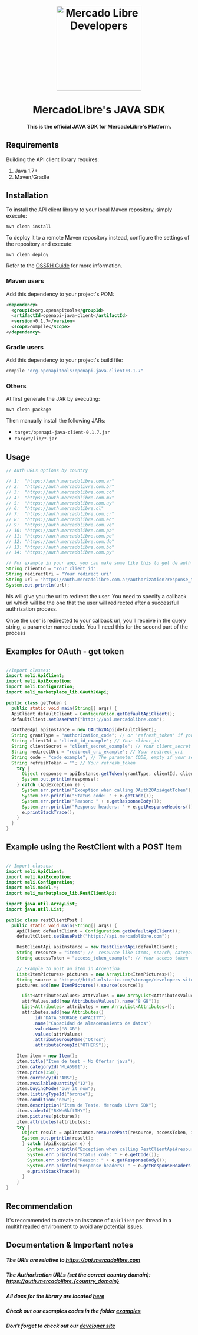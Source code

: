 <br>
<h1 align="center">
  <a href="https://developers.mercadolibre.com">
    <img src="https://user-images.githubusercontent.com/1153516/29861072-689ec57e-8d3e-11e7-8368-dd923543258f.jpg" alt="Mercado Libre Developers" width="230"></a>
  </a>
  <br><br>
  MercadoLibre's JAVA SDK
  <br>
</h1>

<h4 align="center">This is the official JAVA SDK for MercadoLibre's Platform.</h4>

## Requirements

Building the API client library requires:

1. Java 1.7+
2. Maven/Gradle

## Installation

To install the API client library to your local Maven repository, simply execute:

```shell
mvn clean install
```

To deploy it to a remote Maven repository instead, configure the settings of the repository and execute:

```shell
mvn clean deploy
```

Refer to the [OSSRH Guide](http://central.sonatype.org/pages/ossrh-guide.html) for more information.

### Maven users

Add this dependency to your project's POM:

```xml
<dependency>
  <groupId>org.openapitools</groupId>
  <artifactId>openapi-java-client</artifactId>
  <version>0.1.7</version>
  <scope>compile</scope>
</dependency>
```

### Gradle users

Add this dependency to your project's build file:

```groovy
compile "org.openapitools:openapi-java-client:0.1.7"
```

### Others

At first generate the JAR by executing:

```shell
mvn clean package
```

Then manually install the following JARs:

- `target/openapi-java-client-0.1.7.jar`
- `target/lib/*.jar`

## Usage

```java
// Auth URLs Options by country

// 1:  "https://auth.mercadolibre.com.ar"
// 2:  "https://auth.mercadolivre.com.br"
// 3:  "https://auth.mercadolibre.com.co"
// 4:  "https://auth.mercadolibre.com.mx"
// 5:  "https://auth.mercadolibre.com.uy"
// 6:  "https://auth.mercadolibre.cl"
// 7:  "https://auth.mercadolibre.com.cr"
// 8:  "https://auth.mercadolibre.com.ec"
// 9:  "https://auth.mercadolibre.com.ve"
// 10: "https://auth.mercadolibre.com.pa"
// 11: "https://auth.mercadolibre.com.pe"
// 12: "https://auth.mercadolibre.com.do"
// 13: "https://auth.mercadolibre.com.bo"
// 14: "https://auth.mercadolibre.com.py"

// For example in your app, you can make some like this to get de auth
String clientId = "Your client_id"
String redirectUri = "Your redirect uri"
String url = "https://auth.mercadolibre.com.ar/authorization?response_type=code&client_id=" + clientId + "&redirect_uri=" + redirectUri + "";
System.out.println(url);

```

his will give you the url to redirect the user. You need to specify a callback url which will be the one that the user will redirected after a successfull authrization process.

Once the user is redirected to your callback url, you'll receive in the query string, a parameter named code. You'll need this for the second part of the process

## Examples for OAuth - get token

```java

//Import classes:
import meli.ApiClient;
import meli.ApiException;
import meli.Configuration;
import meli_marketplace_lib.OAuth20Api;

public class getToken {
  public static void main(String[] args) {
  ApiClient defaultClient = Configuration.getDefaultApiClient();
  defaultClient.setBasePath("https://api.mercadolibre.com");

  OAuth20Api apiInstance = new OAuth20Api(defaultClient);
  String grantType = "authorization_code"; // or 'refresh_token' if you need get one new token
  String clientId = "client_id_example"; // Your client_id
  String clientSecret = "client_secret_example"; // Your client_secret
  String redirectUri = "redirect_uri_example"; // Your redirect_uri
  String code = "code_example"; // The parameter CODE, empty if your send a refresh_token
  String refreshToken = ""; // Your refresh_token
    try {
      Object response = apiInstance.getToken(grantType, clientId, clientSecret, redirectUri, code, refreshToken);
      System.out.println(response);
    } catch (ApiException e) {
      System.err.println("Exception when calling OAuth20Api#getToken");
      System.err.println("Status code: " + e.getCode());
      System.err.println("Reason: " + e.getResponseBody());
      System.err.println("Response headers: " + e.getResponseHeaders());
      e.printStackTrace();
    }
  }
}

```

## Example using the RestClient with a POST Item

```java

// Import classes:
import meli.ApiClient;
import meli.ApiException;
import meli.Configuration;
import meli.model.*;
import meli_marketplace_lib.RestClientApi;

import java.util.ArrayList;
import java.util.List;

public class restClientPost {
  public static void main(String[] args) {
    ApiClient defaultClient = Configuration.getDefaultApiClient();
    defaultClient.setBasePath("https://api.mercadolibre.com");

    RestClientApi apiInstance = new RestClientApi(defaultClient);
    String resource = "items"; //  resource like items, search, category etc
    String accessToken = "access_token_example"; // Your access token

    // Example to post an item in Argentina
    List<ItemPictures> pictures = new ArrayList<ItemPictures>();
    String source =	"https://http2.mlstatic.com/storage/developers-site-cms-admin/openapi/319968615067-mp3.jpg";
    pictures.add(new ItemPictures().source(source));

      List<AttributesValues> attrValues = new ArrayList<AttributesValues>();
      attrValues.add(new AttributesValues().name("8 GB"));
      List<Attributes> attributes = new ArrayList<Attributes>();
      attributes.add(new Attributes()
          .id("DATA_STORAGE_CAPACITY")
          .name("Capacidad de almacenamiento de datos")
          .valueName("8 GB")
          .values(attrValues)
          .attributeGroupName("Otros")
          .attributeGroupId("OTHERS"));

    Item item = new Item();
    item.title("Item de test - No Ofertar java");
    item.categoryId("MLA5991");
    item.price(350);
    item.currencyId("ARS");
    item.availableQuantity("12");
    item.buyingMode("buy_it_now");
    item.listingTypeId("bronze");
    item.condition("new");
    item.description("Item de Teste. Mercado Livre SDK");
    item.videoId("RXWn6kftTHY");
    item.pictures(pictures);
    item.attributes(attributes);
    try {
      Object result = apiInstance.resourcePost(resource, accessToken, item);
      System.out.println(result);
      } catch (ApiException e) {
        System.err.println("Exception when calling RestClientApi#resourcePost");
        System.err.println("Status code: " + e.getCode());
        System.err.println("Reason: " + e.getResponseBody());
        System.err.println("Response headers: " + e.getResponseHeaders());
        e.printStackTrace();
      }
	}
}

```

## Recommendation

It's recommended to create an instance of `ApiClient` per thread in a multithreaded environment to avoid any potential issues.

## Documentation & Important notes

##### The URIs are relative to https://api.mercadolibre.com

##### The Authorization URLs (set the correct country domain): https://auth.mercadolibre.{country_domain}

##### All docs for the library are located [here](https://github.com/mercadolibre/java-sdk/tree/master/docs)

##### Check out our examples codes in the folder [examples](https://github.com/mercadolibre/java-sdk/tree/master/examples)

##### Don’t forget to check out our [developer site](https://developers.mercadolibre.com/)

